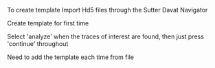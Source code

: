 To create template
Import Hd5 files through the Sutter Davat Navigator

Create template for first time

Select 'analyze' when the traces of interest are found, then just press 'continue' throughout 


Need to add the template each time from file

